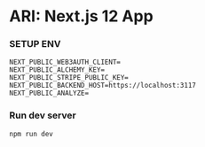 # ARI: Next.js 12 App

### SETUP ENV
```
NEXT_PUBLIC_WEB3AUTH_CLIENT=
NEXT_PUBLIC_ALCHEMY_KEY=
NEXT_PUBLIC_STRIPE_PUBLIC_KEY=
NEXT_PUBLIC_BACKEND_HOST=https://localhost:3117
NEXT_PUBLIC_ANALYZE=
```

### Run dev server
```bash
npm run dev
```
